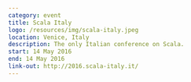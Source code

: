 ```yaml
---
category: event
title: Scala Italy
logo: /resources/img/scala-italy.jpeg
location: Venice, Italy
description: The only Italian conference on Scala.
start: 14 May 2016
end: 14 May 2016
link-out: http://2016.scala-italy.it/
---
```

